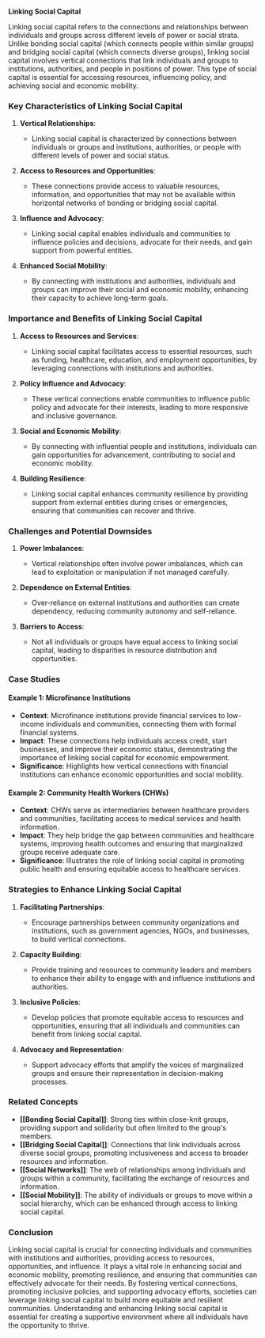 **Linking Social Capital**

Linking social capital refers to the connections and relationships between individuals and groups across different levels of power or social strata. Unlike bonding social capital (which connects people within similar groups) and bridging social capital (which connects diverse groups), linking social capital involves vertical connections that link individuals and groups to institutions, authorities, and people in positions of power. This type of social capital is essential for accessing resources, influencing policy, and achieving social and economic mobility.

### Key Characteristics of Linking Social Capital

1. **Vertical Relationships**:
   - Linking social capital is characterized by connections between individuals or groups and institutions, authorities, or people with different levels of power and social status.

2. **Access to Resources and Opportunities**:
   - These connections provide access to valuable resources, information, and opportunities that may not be available within horizontal networks of bonding or bridging social capital.

3. **Influence and Advocacy**:
   - Linking social capital enables individuals and communities to influence policies and decisions, advocate for their needs, and gain support from powerful entities.

4. **Enhanced Social Mobility**:
   - By connecting with institutions and authorities, individuals and groups can improve their social and economic mobility, enhancing their capacity to achieve long-term goals.

### Importance and Benefits of Linking Social Capital

1. **Access to Resources and Services**:
   - Linking social capital facilitates access to essential resources, such as funding, healthcare, education, and employment opportunities, by leveraging connections with institutions and authorities.

2. **Policy Influence and Advocacy**:
   - These vertical connections enable communities to influence public policy and advocate for their interests, leading to more responsive and inclusive governance.

3. **Social and Economic Mobility**:
   - By connecting with influential people and institutions, individuals can gain opportunities for advancement, contributing to social and economic mobility.

4. **Building Resilience**:
   - Linking social capital enhances community resilience by providing support from external entities during crises or emergencies, ensuring that communities can recover and thrive.

### Challenges and Potential Downsides

1. **Power Imbalances**:
   - Vertical relationships often involve power imbalances, which can lead to exploitation or manipulation if not managed carefully.

2. **Dependence on External Entities**:
   - Over-reliance on external institutions and authorities can create dependency, reducing community autonomy and self-reliance.

3. **Barriers to Access**:
   - Not all individuals or groups have equal access to linking social capital, leading to disparities in resource distribution and opportunities.

### Case Studies

#### Example 1: **Microfinance Institutions**

- **Context**: Microfinance institutions provide financial services to low-income individuals and communities, connecting them with formal financial systems.
- **Impact**: These connections help individuals access credit, start businesses, and improve their economic status, demonstrating the importance of linking social capital for economic empowerment.
- **Significance**: Highlights how vertical connections with financial institutions can enhance economic opportunities and social mobility.

#### Example 2: **Community Health Workers (CHWs)**

- **Context**: CHWs serve as intermediaries between healthcare providers and communities, facilitating access to medical services and health information.
- **Impact**: They help bridge the gap between communities and healthcare systems, improving health outcomes and ensuring that marginalized groups receive adequate care.
- **Significance**: Illustrates the role of linking social capital in promoting public health and ensuring equitable access to healthcare services.

### Strategies to Enhance Linking Social Capital

1. **Facilitating Partnerships**:
   - Encourage partnerships between community organizations and institutions, such as government agencies, NGOs, and businesses, to build vertical connections.

2. **Capacity Building**:
   - Provide training and resources to community leaders and members to enhance their ability to engage with and influence institutions and authorities.

3. **Inclusive Policies**:
   - Develop policies that promote equitable access to resources and opportunities, ensuring that all individuals and communities can benefit from linking social capital.

4. **Advocacy and Representation**:
   - Support advocacy efforts that amplify the voices of marginalized groups and ensure their representation in decision-making processes.

### Related Concepts

- **[[Bonding Social Capital]]**: Strong ties within close-knit groups, providing support and solidarity but often limited to the group's members.
- **[[Bridging Social Capital]]**: Connections that link individuals across diverse social groups, promoting inclusiveness and access to broader resources and information.
- **[[Social Networks]]**: The web of relationships among individuals and groups within a community, facilitating the exchange of resources and information.
- **[[Social Mobility]]**: The ability of individuals or groups to move within a social hierarchy, which can be enhanced through access to linking social capital.

### Conclusion

Linking social capital is crucial for connecting individuals and communities with institutions and authorities, providing access to resources, opportunities, and influence. It plays a vital role in enhancing social and economic mobility, promoting resilience, and ensuring that communities can effectively advocate for their needs. By fostering vertical connections, promoting inclusive policies, and supporting advocacy efforts, societies can leverage linking social capital to build more equitable and resilient communities. Understanding and enhancing linking social capital is essential for creating a supportive environment where all individuals have the opportunity to thrive.